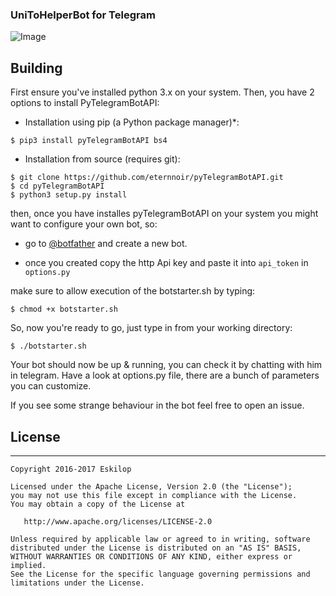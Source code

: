 ### UniToHelperBot for Telegram

![Image](http://www.eskilop.it/art/unitohelperbot/scrot/screenshot-1.jpg)

## Building
First ensure you've installed python 3.x on your system. Then, you have 
2 options to install PyTelegramBotAPI:

* Installation using pip (a Python package manager)*:

```
$ pip3 install pyTelegramBotAPI bs4
```

* Installation from source (requires git):

```
$ git clone https://github.com/eternnoir/pyTelegramBotAPI.git
$ cd pyTelegramBotAPI
$ python3 setup.py install
```
then, once you have installes pyTelegramBotAPI on your system you might want to configure your own bot, so:

* go to [@botfather](http://telegram.me/botfather) and create a new bot.

* once you created copy the http Api key and paste it into ```api_token``` in ```options.py```

make sure to allow execution of the botstarter.sh by typing:

```
$ chmod +x botstarter.sh
```

So, now you're ready to go, just type in from your working directory:

```
$ ./botstarter.sh
```

Your bot should now be up & running, you can check it by chatting with him in telegram.
Have a look at options.py file, there are a bunch of parameters you can customize.

If you see some strange behaviour in the bot feel free to open an issue.

## License
-------------

    Copyright 2016-2017 Eskilop

    Licensed under the Apache License, Version 2.0 (the "License");
    you may not use this file except in compliance with the License.
    You may obtain a copy of the License at

       http://www.apache.org/licenses/LICENSE-2.0

    Unless required by applicable law or agreed to in writing, software
    distributed under the License is distributed on an "AS IS" BASIS,
    WITHOUT WARRANTIES OR CONDITIONS OF ANY KIND, either express or implied.
    See the License for the specific language governing permissions and
    limitations under the License.

